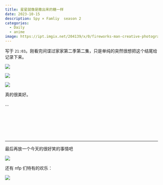 ```yaml
---
title: 星星就像是撒出来的糖一样
date: 2023-10-15
description: Spy × Famliy  season 2
categories: 
  - Daily
  - anime
image: https://ipt.imgix.net/204139/x/0/fireworks-man-creative-photography-night-sunset-1426193-pxhere-com.jpg?ar=1.91%3A1&w=1200&fit=crop
---
```


写于 `21:03`。刚看完间谍过家家第二季第二集，只是单纯的突然很想把这个结尾给记录下来。

![](https://z1.ax1x.com/2023/10/15/pi9qMgf.jpg)

![](https://z1.ax1x.com/2023/10/15/pi9qK8P.jpg)

![](https://z1.ax1x.com/2023/10/15/pi9qQv8.jpg)

真的很美好。

...

<br>
<br>
<br>
<br>
<br>


---

最后再放一个今天的很好笑的事情吧

![](https://z1.ax1x.com/2023/10/15/pi9L1Rx.jpg)

还有 nfp 们特有的欢乐：

![](https://z1.ax1x.com/2023/10/15/pi9qORP.jpg)



